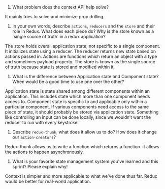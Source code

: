 1. What problem does the context API help solve?

It mainly tries to solve and minimize prop drilling. 

1. In your own words, describe `actions`, `reducers` and the `store` and their role in Redux. What does each piece do? Why is the store known as a 'single source of truth' in a redux application?

The store holds overall application state, not specific to a single component. It initializes state using a reducer. The reducer returns new state based on actions passed in. Actions are functions which return an object with a type and sometimes payload property. The store is known as the single source of truth because state is stored and modified within it. 

1. What is the difference between Application state and Component state? When would be a good time to use one over the other?

Application state is state shared among different components within an application. This includes state which more than one component needs access to. Component state is specific to and applicable only within a particular component. If various components need access to the same piece of state, it should probably be stored via application state. Something like controlling an input can be done locally, since we wouldn’t want the reducer to run with every keystroke.

1. Describe `redux-thunk`, what does it allow us to do? How does it change our `action-creators`?

Redux-thunk allows us to write a function which returns a function. It allows the actions to happen asynchronously.

1. What is your favorite state management system you've learned and this sprint? Please explain why!

Context is simpler and more applicable to what we've done thus far. Redux would be better for real-world application.